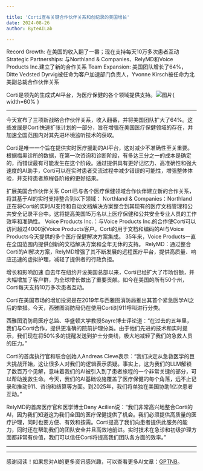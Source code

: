 ```yaml
---

title: 'Corti宣布关键合作伙伴关系和创纪录的美国增长'
date: 2024-08-26
author: ByteAILab

---
```


Record Growth: 在美国的收入翻了一番；现在支持每天10万多次患者互动
Strategic Partnerships: 与Northland & Companies、RelyMD和Voice Products Inc.建立了新的合作关系
Team Expansion: 美国团队增长了64%，Ditte Vedsted Dyrvig被任命为客户加速部门负责人，Yvonne Kirsch被任命为北美副总裁合作伙伴关系

Corti是领先的生成式AI平台，为医疗保健的各个领域提供支持。![图片](https://ai-techpark.com/wp-content/uploads/2024/08/Corti-Ann-960x540.jpg){ width=60% }

---
今天宣布了三项新战略合作伙伴关系，收入翻番，并将美国团队扩大了64%。这些发展是Corti快速扩张计划的一部分，旨在增强在美国医疗保健领域的存在，并加速全国范围内对其先进环境监听技术的获取。

Corti是唯一一个旨在提供实时医疗援助的AI平台，这对减少不准确性至关重要。根据梅奥诊所的数据，在第一次咨询和诊断阶段，有多达三分之一的成本是确定的，而错误最有可能发生在这个阶段。通过提供具有更好记忆力、高准确性和强大速度的AI助手，Corti可以在实时患者交流过程中减少错误的可能性，增强整体体验，并支持患者旅程各阶段的更好结果。

扩展美国合作伙伴关系
Corti已与各个医疗保健领域合作伙伴建立新的合作关系，将其基于AI的实时支持整合到以下领域：
Northland & Companies：Northland正在将Corti的实时AI支持和自动文档解决方案整合到其现有的医疗文档管理和公共安全记录平台中。这将提高美国15万名以上医疗保健和公共安全专业人员的工作效率和准确性。
Voice Products Inc.：与Voice Products Inc.的合作使Corti可以访问超过4000家Voice Products客户。Corti的用于文档和编码的AI与Voice Products今天提供的多个医疗保健解决方案集成。 35年来，Voice Products一直在全国范围内提供创新的文档解决方案和全年无休的支持。
RelyMD：通过整合Corti的AI解决方案，RelyMD增强了其不断发展的远程医疗平台，提供高质量、响应迅速的虚拟护理，减轻了提供者的行政负担。

增长和影响加速
自去年在纽约开设美国总部以来，Corti已经扩大了市场份额，并大幅增加了客户群，为全球增长做出了重要贡献。如今在美国的所有50个州，Corti每天支持10万多次患者互动。

Corti在美国市场的增加投资是在2019年与西雅图消防局推出其首个紧急医学AI之后的举措。今天，西雅图消防局仍在使用Corti对911呼叫进行分类。

西雅图消防局医疗总监、华盛顿大学教授Sayre博士评论道：“在过去的五年里，我们与Corti合作，提供更准确的院前护理分类。由于他们先进的技术和实时提示，我们现在将50%多的提醒发送到护士分类线，极大地减轻了我们的急救人员的压力。”

Corti的首席执行官和联合创始人Andreas Cleve表示：“我们决定从急救医学的巨大挑战开始，这让很多人对我们的逻辑表示质疑。事实上，这为我们的LLM解锁了数百万个见解，意味着我们的AI被引入到了患者旅程的一个非常关键的部分，可以帮助挽救生命。今天，我们的AI基础设施覆盖了医疗保健的每个角落，远不止记录和推动911、咨询和结算等方面。到2025年，我们将单独在美国协助1亿次患者互动。”

RelyMD的首席医疗官和医学博士Dany Acilien说：“我们非常高兴地整合Corti的AI，因为我们知道这为我们全国的医疗保健提供了机会。我们必须提供高质量的医疗护理，同时也要方便、有效和按需。Corti提高了我们向患者提供此服务的能力，同时还在帮助我们的团队安全并且高效地前进。实时技术在急诊和初级护理方面都非常有价值，我们可以信任Corti将提高我们团队各方面的效率。”

---
---
感谢阅读！如果您对AI的更多资讯感兴趣，可以查看更多AI文章：[GPTNB](https://gptnb.com)。